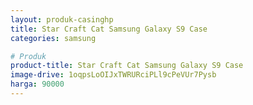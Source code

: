 ```yaml
---
layout: produk-casinghp
title: Star Craft Cat Samsung Galaxy S9 Case
categories: samsung

# Produk
product-title: Star Craft Cat Samsung Galaxy S9 Case
image-drive: 1oqpsLoOIJxTWRURciPLl9cPeVUr7Pysb
harga: 90000
---
```

